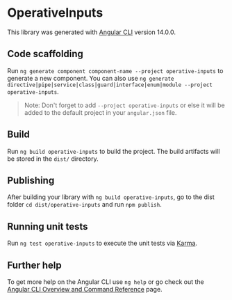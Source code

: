 # OperativeInputs

This library was generated with [Angular CLI](https://github.com/angular/angular-cli) version 14.0.0.

## Code scaffolding

Run `ng generate component component-name --project operative-inputs` to generate a new component. You can also use `ng generate directive|pipe|service|class|guard|interface|enum|module --project operative-inputs`.
> Note: Don't forget to add `--project operative-inputs` or else it will be added to the default project in your `angular.json` file. 

## Build

Run `ng build operative-inputs` to build the project. The build artifacts will be stored in the `dist/` directory.

## Publishing

After building your library with `ng build operative-inputs`, go to the dist folder `cd dist/operative-inputs` and run `npm publish`.

## Running unit tests

Run `ng test operative-inputs` to execute the unit tests via [Karma](https://karma-runner.github.io).

## Further help

To get more help on the Angular CLI use `ng help` or go check out the [Angular CLI Overview and Command Reference](https://angular.io/cli) page.
